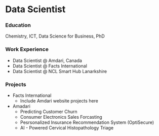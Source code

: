 # Data Scientist

### Education
Chemistry, ICT, Data Science for Business, PhD

### Work Experience
- Data Scientist @ Amdari, Canada 
- Data Scientist @ Facts International 
- Data Scientist @ NCL  Smart Hub Lanarkshire 

### Projects

* Facts International
  - Include Amdari website projects here
* Amadari
   - Predicting Customer Churn
   - Consumer Electronics Sales Forcasting
   - Pesrsonalized Insurance  Recommendation System (OptiSecure)
   - AI - Powered Cervical Histopathology Triage
